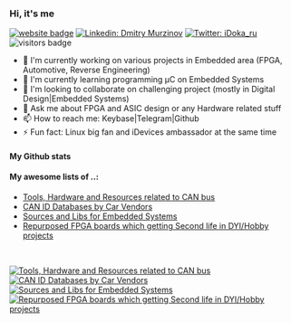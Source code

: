 ### Hi, it's me

[![website badge](https://img.shields.io/badge/website-iDoka.ru-9cf?style=flat-square&link=http://idoka.ru)](http://idoka.ru)
[![Linkedin: Dmitry Murzinov](https://img.shields.io/badge/-Dmitry_Murzinov-blue?style=flat-square&logo=Linkedin&logoColor=white&link=https://www.linkedin.com/in/idoka/)](https://www.linkedin.com/in/idoka)
[![Twitter: iDoka_ru](https://img.shields.io/twitter/follow/iDoka_ru?style=social)](https://twitter.com/iDoka_ru)
![visitors badge](https://komarev.com/ghpvc/?username=iDoka&label=Visits&color=blueviolet&style=flat-square)



<!--
![linkedin badge](https://img.shields.io/badge/linkedin-Dmitry_Murzinov-9cf?style=flat-square&link=https://linkedin.com/in/idoka&logo=linkedin)
![twitter badge](https://img.shields.io/badge/twitter-@iDoka__ru-blue?style=flat-square&link=https://twitter.com/idoka_ru&logo=twitter)
<p align="left">
<img src="https://komarev.com/ghpvc/?username=iDoka&label=Visits&color=blue&style=flat-square" alt="iDoka" />
</p>
-->


<!--
[![iDoka's github stats](https://github-readme-stats.vercel.app/api?username=iDoka)](https://github.com/iDoka/github-readme-stats)
-->
<!--
[![Top Langs](https://github-readme-stats.vercel.app/api/top-langs/?username=iDoka)](https://github.com/iDoka/github-readme-stats)
-->


- 🔭 I'm currently working on various projects in Embedded area (FPGA, Automotive, Reverse Engineering)
- 🌱 I'm currently learning programming µC on Embedded Systems
- 👯 I'm looking to collaborate on challenging project (mostly in Digital Design|Embedded Systems)
- 💬 Ask me about FPGA and ASIC design or any Hardware related stuff
- 📫 How to reach me: Keybase|Telegram|Github 
- ⚡ Fun fact: Linux big fan and iDevices ambassador at the same time


#### My Github stats
<!-- [if darkmode]>
[![iDoka's github stats](https://github-readme-stats.vercel.app/api?username=iDoka&count_private=true&hide_rank=true&show_icons=true&include_all_commits=true&hide_title=true&hide_border=true&theme=chartreuse-dark)](https://github.com/iDoka/iDoka)
[![Top Langs](https://github-readme-stats.vercel.app/api/top-langs/?username=iDoka&hide=jupyter%20notebook,php&langs_count=10&hide_title=true&layout=compact&hide_border=true&theme=chartreuse-dark)](https://github.com/iDoka/)
<![endif]-->
<!-- [if !darkmode]>
[![iDoka's github stats](https://github-readme-stats.vercel.app/api?username=iDoka&count_private=true&hide_rank=true&show_icons=true&include_all_commits=true&hide_title=true&hide_border=true&theme=vue)](https://github.com/iDoka/iDoka)
38
[![Top Langs](https://github-readme-stats.vercel.app/api/top-langs/?username=iDoka&hide=jupyter%20notebook,php&langs_count=10&hide_title=true&layout=compact&hide_border=true&theme=vue)](https://github.com/iDoka/)
<![endif]-->

#### My awesome lists of ..:

* [Tools, Hardware and Resources related to CAN bus](https://github.com/iDoka/awesome-canbus)
* [CAN ID Databases by Car Vendors](https://github.com/iDoka/awesome-automotive-can-id)
* [Sources and Libs for Embedded Systems](https://github.com/iDoka/awesome-embedded-software)
* [Repurposed FPGA boards which getting Second life in DYI/Hobby projects](https://github.com/iDoka/awesome-fpga-boards)

<br/>

[![Tools, Hardware and Resources related to CAN bus](https://github-readme-stats.vercel.app/api/pin/?username=iDoka&repo=awesome-canbus&theme=gotham)](https://github.com/iDoka/awesome-canbus)
[![CAN ID Databases by Car Vendors](https://github-readme-stats.vercel.app/api/pin/?username=iDoka&repo=awesome-automotive-can-id&theme=gotham)](https://github.com/iDoka/awesome-automotive-can-id)
[![Sources and Libs for Embedded Systems](https://github-readme-stats.vercel.app/api/pin/?username=iDoka&repo=awesome-embedded-software&theme=gotham)](https://github.com/iDoka/awesome-embedded-software)
[![Repurposed FPGA boards which getting Second life in DYI/Hobby projects](https://github-readme-stats.vercel.app/api/pin/?username=iDoka&repo=awesome-fpga-boards&theme=gotham)](https://github.com/iDoka/awesome-fpga-boards)

<!--
[![Top Langs](https://github-readme-stats.vercel.app/api/top-langs/?username=iDoka&hide=jupyter%20notebook,php&theme=tokyonight&langs_count=5&hide_title=true)](https://github.com/iDoka/github-readme-stats)

<a href="https://github.com/iDoka/github-readme-stats">
  <img align="left" src="https://github-readme-stats.vercel.app/api?username=iDoka&count_private=true&show_icons=true" />
</a>
<a href="https://github.com/iDoka/github-readme-stats">
  <img align="left" src="https://github-readme-stats.vercel.app/api/top-langs/?username=iDoka&hide=jupyter%20notebook" />
</a>
-->


<!--
**iDoka/iDoka** is a ✨ _special_ ✨ repository because its `README.md` (this file) appears on your GitHub profile.

Here are some ideas to get you started:

- 🔭 I’m currently working on ...
- 🌱 I’m currently learning ...
- 👯 I’m looking to collaborate on ...
- 🤔 I’m looking for help with ...
- 💬 Ask me about ...
- 📫 How to reach me: ...
- 😄 Pronouns: ...
- ⚡ Fun fact: ...
-->
